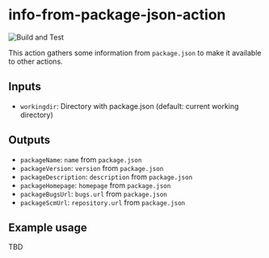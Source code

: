 # info-from-package-json-action

![Build and Test](https://github.com/myrotvorets/info-from-package-json-action/workflows/Build%20and%20Test/badge.svg)

This action gathers some information from `package.json` to make it available to other actions.

## Inputs

  * `workingdir`: Directory with package.json (default: current working directory)

## Outputs

  * `packageName`: `name` from `package.json`
  * `packageVersion`: `version` from `package.json`
  * `packageDescription`: `description` from `package.json`
  * `packageHomepage`: `homepage` from `package.json`
  * `packageBugsUrl`: `bugs.url` from `package.json`
  * `packageScmUrl`: `repository.url` from `package.json`

## Example usage

TBD
